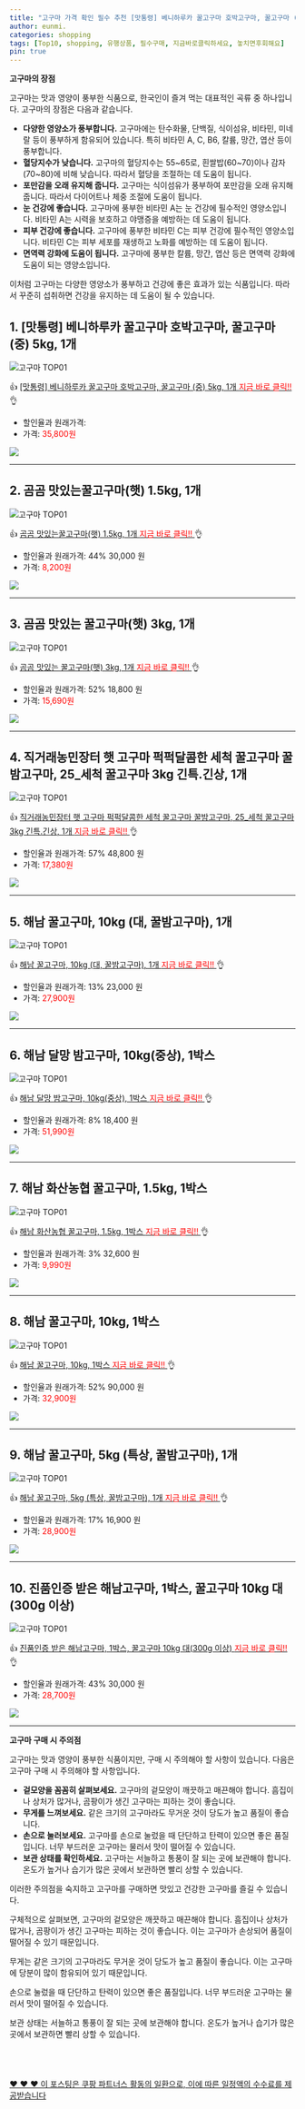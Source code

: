 ```yaml
---
title: "고구마 가격 확인 필수 추천 [맛통령] 베니하루카 꿀고구마 호박고구마, 꿀고구마 (중) 5kg, 1개 비교 장점 구매가이드"
author: eunmi.
categories: shopping
tags: [Top10, shopping, 유행상품, 필수구매, 지금바로클릭하세요, 놓치면후회해요]
pin: true
---
```

**고구마의 장점**

고구마는 맛과 영양이 풍부한 식품으로, 한국인이 즐겨 먹는 대표적인 곡류 중 하나입니다. 고구마의 장점은 다음과 같습니다.

* **다양한 영양소가 풍부합니다.** 고구마에는 탄수화물, 단백질, 식이섬유, 비타민, 미네랄 등이 풍부하게 함유되어 있습니다. 특히 비타민 A, C, B6, 칼륨, 망간, 엽산 등이 풍부합니다.
* **혈당지수가 낮습니다.** 고구마의 혈당지수는 55~65로, 흰쌀밥(60~70)이나 감자(70~80)에 비해 낮습니다. 따라서 혈당을 조절하는 데 도움이 됩니다.
* **포만감을 오래 유지해 줍니다.** 고구마는 식이섬유가 풍부하여 포만감을 오래 유지해 줍니다. 따라서 다이어트나 체중 조절에 도움이 됩니다.
* **눈 건강에 좋습니다.** 고구마에 풍부한 비타민 A는 눈 건강에 필수적인 영양소입니다. 비타민 A는 시력을 보호하고 야맹증을 예방하는 데 도움이 됩니다.
* **피부 건강에 좋습니다.** 고구마에 풍부한 비타민 C는 피부 건강에 필수적인 영양소입니다. 비타민 C는 피부 세포를 재생하고 노화를 예방하는 데 도움이 됩니다.
* **면역력 강화에 도움이 됩니다.** 고구마에 풍부한 칼륨, 망간, 엽산 등은 면역력 강화에 도움이 되는 영양소입니다.

이처럼 고구마는 다양한 영양소가 풍부하고 건강에 좋은 효과가 있는 식품입니다. 따라서 꾸준히 섭취하면 건강을 유지하는 데 도움이 될 수 있습니다.

   

## 1. [맛통령] 베니하루카 꿀고구마 호박고구마, 꿀고구마 (중) 5kg, 1개

![고구마 TOP01](https://thumbnail8.coupangcdn.com/thumbnails/remote/230x230ex/image/vendor_inventory/487a/a6d51725cdd323fe66ea02cfdf944deff9aa7fe047135433eb6476ee8280.jpg)


👍 [[맛통령] 베니하루카 꿀고구마 호박고구마, 꿀고구마 (중) 5kg, 1개 <font color=red> 지금 바로 클릭!! </font> ](https://link.coupang.com/re/AFFSDP?lptag=AF3617701&subid=GithubCoopas&pageKey=7530553486&traceid=V0-153&itemId=19841454532&vendorItemId=86874419591) 👌 


- 할인율과 원래가격: 
- 가격: <span style='color:red'>35,800원</span>

[![](/discount_price.png)](https://link.coupang.com/re/AFFSDP?lptag=AF3617701&subid=GithubCoopas&pageKey=7530553486&traceid=V0-153&itemId=19841454532&vendorItemId=86874419591)

---


   

## 2. 곰곰 맛있는꿀고구마(햇) 1.5kg, 1개

![고구마 TOP01](https://thumbnail10.coupangcdn.com/thumbnails/remote/230x230ex/image/retail/images/699379267485090-81f87b36-5c56-4e35-99ac-6e0257442de1.jpg)


👍 [곰곰 맛있는꿀고구마(햇) 1.5kg, 1개 <font color=red> 지금 바로 클릭!! </font> ](https://link.coupang.com/re/AFFSDP?lptag=AF3617701&subid=GithubCoopas&pageKey=6006314977&traceid=V0-153&itemId=1036057927&vendorItemId=5489327048) 👌 


- 할인율과 원래가격: 44%  30,000   원
- 가격: <span style='color:red'>8,200원</span>

[![](/discount_price.png)](https://link.coupang.com/re/AFFSDP?lptag=AF3617701&subid=GithubCoopas&pageKey=6006314977&traceid=V0-153&itemId=1036057927&vendorItemId=5489327048)

---


   

## 3. 곰곰 맛있는 꿀고구마(햇) 3kg, 1개

![고구마 TOP01](https://thumbnail9.coupangcdn.com/thumbnails/remote/230x230ex/image/retail/images/6610696544826726-5eb1d923-5a78-4afe-ae54-8883a770ff81.png)


👍 [곰곰 맛있는 꿀고구마(햇) 3kg, 1개 <font color=red> 지금 바로 클릭!! </font> ](https://link.coupang.com/re/AFFSDP?lptag=AF3617701&subid=GithubCoopas&pageKey=6006314977&traceid=V0-153&itemId=3382150111&vendorItemId=71368802282) 👌 


- 할인율과 원래가격: 52%  18,800   원
- 가격: <span style='color:red'>15,690원</span>

[![](/discount_price.png)](https://link.coupang.com/re/AFFSDP?lptag=AF3617701&subid=GithubCoopas&pageKey=6006314977&traceid=V0-153&itemId=3382150111&vendorItemId=71368802282)

---


   

## 4. 직거래농민장터 햇 고구마 퍽퍽달콤한 세척 꿀고구마 꿀밤고구마, 25_세척 꿀고구마 3kg 긴특.긴상, 1개

![고구마 TOP01](https://thumbnail9.coupangcdn.com/thumbnails/remote/230x230ex/image/vendor_inventory/aa57/6798409c09077207d376ce31ef728f8b350d0d8ef4ddb890d24265bced5f.jpg)


👍 [직거래농민장터 햇 고구마 퍽퍽달콤한 세척 꿀고구마 꿀밤고구마, 25_세척 꿀고구마 3kg 긴특.긴상, 1개 <font color=red> 지금 바로 클릭!! </font> ](https://link.coupang.com/re/AFFSDP?lptag=AF3617701&subid=GithubCoopas&pageKey=7508773525&traceid=V0-153&itemId=19670330993&vendorItemId=78419234993) 👌 


- 할인율과 원래가격: 57%  48,800   원
- 가격: <span style='color:red'>17,380원</span>

[![](/discount_price.png)](https://link.coupang.com/re/AFFSDP?lptag=AF3617701&subid=GithubCoopas&pageKey=7508773525&traceid=V0-153&itemId=19670330993&vendorItemId=78419234993)

---


   

## 5. 해남 꿀고구마, 10kg (대, 꿀밤고구마), 1개

![고구마 TOP01](https://thumbnail10.coupangcdn.com/thumbnails/remote/230x230ex/image/vendor_inventory/images/2018/12/28/11/7/60aab93b-b252-45aa-8326-9298c60eed22.jpg)


👍 [해남 꿀고구마, 10kg (대, 꿀밤고구마), 1개 <font color=red> 지금 바로 클릭!! </font> ](https://link.coupang.com/re/AFFSDP?lptag=AF3617701&subid=GithubCoopas&pageKey=7647684328&traceid=V0-153&itemId=3275029774&vendorItemId=3580057062) 👌 


- 할인율과 원래가격: 13%  23,000   원
- 가격: <span style='color:red'>27,900원</span>

[![](/discount_price.png)](https://link.coupang.com/re/AFFSDP?lptag=AF3617701&subid=GithubCoopas&pageKey=7647684328&traceid=V0-153&itemId=3275029774&vendorItemId=3580057062)

---


   

## 6. 해남 달망 밤고구마, 10kg(중상), 1박스

![고구마 TOP01](https://thumbnail8.coupangcdn.com/thumbnails/remote/230x230ex/image/vendor_inventory/b235/d44d300d7e1481e077aebd92bfd45a5c0d9d866a812b07851dbe70a48887.jpg)


👍 [해남 달망 밤고구마, 10kg(중상), 1박스 <font color=red> 지금 바로 클릭!! </font> ](https://link.coupang.com/re/AFFSDP?lptag=AF3617701&subid=GithubCoopas&pageKey=7490239456&traceid=V0-153&itemId=19584863089&vendorItemId=85226038648) 👌 


- 할인율과 원래가격: 8%  18,400   원
- 가격: <span style='color:red'>51,990원</span>

[![](/discount_price.png)](https://link.coupang.com/re/AFFSDP?lptag=AF3617701&subid=GithubCoopas&pageKey=7490239456&traceid=V0-153&itemId=19584863089&vendorItemId=85226038648)

---


   

## 7. 해남 화산농협 꿀고구마, 1.5kg, 1박스

![고구마 TOP01](https://thumbnail9.coupangcdn.com/thumbnails/remote/230x230ex/image/retail/images/162423388119389-9f36de11-c752-4aae-9c07-e1f7fb027029.jpg)


👍 [해남 화산농협 꿀고구마, 1.5kg, 1박스 <font color=red> 지금 바로 클릭!! </font> ](https://link.coupang.com/re/AFFSDP?lptag=AF3617701&subid=GithubCoopas&pageKey=294802126&traceid=V0-153&itemId=929980226&vendorItemId=5307553115) 👌 


- 할인율과 원래가격: 3%  32,600   원
- 가격: <span style='color:red'>9,990원</span>

[![](/discount_price.png)](https://link.coupang.com/re/AFFSDP?lptag=AF3617701&subid=GithubCoopas&pageKey=294802126&traceid=V0-153&itemId=929980226&vendorItemId=5307553115)

---


   

## 8. 해남 꿀고구마, 10kg, 1박스

![고구마 TOP01](https://thumbnail8.coupangcdn.com/thumbnails/remote/230x230ex/image/retail/images/530838372809179-b4dc51d1-7acb-49ff-9878-223b4a6787d5.jpg)


👍 [해남 꿀고구마, 10kg, 1박스 <font color=red> 지금 바로 클릭!! </font> ](https://link.coupang.com/re/AFFSDP?lptag=AF3617701&subid=GithubCoopas&pageKey=7385158712&traceid=V0-153&itemId=19081633668&vendorItemId=86203985988) 👌 


- 할인율과 원래가격: 52%  90,000   원
- 가격: <span style='color:red'>32,900원</span>

[![](/discount_price.png)](https://link.coupang.com/re/AFFSDP?lptag=AF3617701&subid=GithubCoopas&pageKey=7385158712&traceid=V0-153&itemId=19081633668&vendorItemId=86203985988)

---


   

## 9. 해남 꿀고구마, 5kg (특상, 꿀밤고구마), 1개

![고구마 TOP01](https://thumbnail10.coupangcdn.com/thumbnails/remote/230x230ex/image/vendor_inventory/2b96/fe7e61631cc663223543f2578b71872e6c8318bca2d685cd286bc7040aea.jpg)


👍 [해남 꿀고구마, 5kg (특상, 꿀밤고구마), 1개 <font color=red> 지금 바로 클릭!! </font> ](https://link.coupang.com/re/AFFSDP?lptag=AF3617701&subid=GithubCoopas&pageKey=7647684328&traceid=V0-153&itemId=3275029769&vendorItemId=71262037478) 👌 


- 할인율과 원래가격: 17%  16,900   원
- 가격: <span style='color:red'>28,900원</span>

[![](/discount_price.png)](https://link.coupang.com/re/AFFSDP?lptag=AF3617701&subid=GithubCoopas&pageKey=7647684328&traceid=V0-153&itemId=3275029769&vendorItemId=71262037478)

---


   

## 10. 진품인증 받은 해남고구마, 1박스, 꿀고구마 10kg 대(300g 이상)

![고구마 TOP01](https://thumbnail10.coupangcdn.com/thumbnails/remote/230x230ex/image/vendor_inventory/8e95/8ecb03c1dd906c9f317f2c493487f565e3c24376428cba81ad9d907279e3.jpg)


👍 [진품인증 받은 해남고구마, 1박스, 꿀고구마 10kg 대(300g 이상) <font color=red> 지금 바로 클릭!! </font> ](https://link.coupang.com/re/AFFSDP?lptag=AF3617701&subid=GithubCoopas&pageKey=7534283050&traceid=V0-153&itemId=19790543729&vendorItemId=3776157337) 👌 


- 할인율과 원래가격: 43%  30,000   원
- 가격: <span style='color:red'>28,700원</span>

[![](/discount_price.png)](https://link.coupang.com/re/AFFSDP?lptag=AF3617701&subid=GithubCoopas&pageKey=7534283050&traceid=V0-153&itemId=19790543729&vendorItemId=3776157337)

---
**고구마 구매 시 주의점**

고구마는 맛과 영양이 풍부한 식품이지만, 구매 시 주의해야 할 사항이 있습니다. 다음은 고구마 구매 시 주의해야 할 사항입니다.

* **겉모양을 꼼꼼히 살펴보세요.** 고구마의 겉모양이 깨끗하고 매끈해야 합니다. 흠집이나 상처가 많거나, 곰팡이가 생긴 고구마는 피하는 것이 좋습니다.
* **무게를 느껴보세요.** 같은 크기의 고구마라도 무거운 것이 당도가 높고 품질이 좋습니다.
* **손으로 눌러보세요.** 고구마를 손으로 눌렀을 때 단단하고 탄력이 있으면 좋은 품질입니다. 너무 부드러운 고구마는 물러서 맛이 떨어질 수 있습니다.
* **보관 상태를 확인하세요.** 고구마는 서늘하고 통풍이 잘 되는 곳에 보관해야 합니다. 온도가 높거나 습기가 많은 곳에서 보관하면 빨리 상할 수 있습니다.

이러한 주의점을 숙지하고 고구마를 구매하면 맛있고 건강한 고구마를 즐길 수 있습니다.

구체적으로 살펴보면, 고구마의 겉모양은 깨끗하고 매끈해야 합니다. 흠집이나 상처가 많거나, 곰팡이가 생긴 고구마는 피하는 것이 좋습니다. 이는 고구마가 손상되어 품질이 떨어질 수 있기 때문입니다.

무게는 같은 크기의 고구마라도 무거운 것이 당도가 높고 품질이 좋습니다. 이는 고구마에 당분이 많이 함유되어 있기 때문입니다.

손으로 눌렀을 때 단단하고 탄력이 있으면 좋은 품질입니다. 너무 부드러운 고구마는 물러서 맛이 떨어질 수 있습니다.

보관 상태는 서늘하고 통풍이 잘 되는 곳에 보관해야 합니다. 온도가 높거나 습기가 많은 곳에서 보관하면 빨리 상할 수 있습니다.<br><br><br><br><br> [ ❤ ❤ ❤ 이 포스팅은 쿠팡 파트너스 활동의 일환으로, 이에 따른 일정액의 수수료를 제공받습니다](https://link.coupang.com/a/bcEFyh)